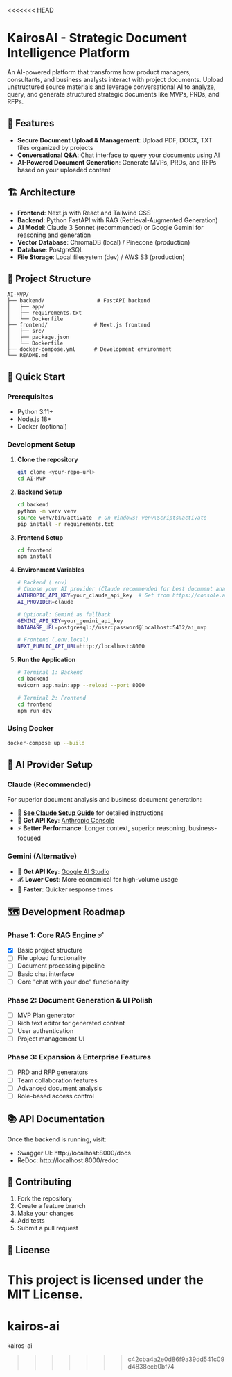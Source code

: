 <<<<<<< HEAD
# KairosAI - Strategic Document Intelligence Platform

An AI-powered platform that transforms how product managers, consultants, and business analysts interact with project documents. Upload unstructured source materials and leverage conversational AI to analyze, query, and generate structured strategic documents like MVPs, PRDs, and RFPs.

## 🚀 Features

- **Secure Document Upload & Management**: Upload PDF, DOCX, TXT files organized by projects
- **Conversational Q&A**: Chat interface to query your documents using AI
- **AI-Powered Document Generation**: Generate MVPs, PRDs, and RFPs based on your uploaded content

## 🏗️ Architecture

- **Frontend**: Next.js with React and Tailwind CSS
- **Backend**: Python FastAPI with RAG (Retrieval-Augmented Generation)
- **AI Model**: Claude 3 Sonnet (recommended) or Google Gemini for reasoning and generation
- **Vector Database**: ChromaDB (local) / Pinecone (production)
- **Database**: PostgreSQL
- **File Storage**: Local filesystem (dev) / AWS S3 (production)

## 📁 Project Structure

```
AI-MVP/
├── backend/                 # FastAPI backend
│   ├── app/
│   ├── requirements.txt
│   └── Dockerfile
├── frontend/               # Next.js frontend
│   ├── src/
│   ├── package.json
│   └── Dockerfile
├── docker-compose.yml      # Development environment
└── README.md
```

## 🚀 Quick Start

### Prerequisites

- Python 3.11+
- Node.js 18+
- Docker (optional)

### Development Setup

1. **Clone the repository**
   ```bash
   git clone <your-repo-url>
   cd AI-MVP
   ```

2. **Backend Setup**
   ```bash
   cd backend
   python -m venv venv
   source venv/bin/activate  # On Windows: venv\Scripts\activate
   pip install -r requirements.txt
   ```

3. **Frontend Setup**
   ```bash
   cd frontend
   npm install
   ```

4. **Environment Variables**
   ```bash
   # Backend (.env)
   # Choose your AI provider (Claude recommended for best document analysis)
   ANTHROPIC_API_KEY=your_claude_api_key  # Get from https://console.anthropic.com/
   AI_PROVIDER=claude
   
   # Optional: Gemini as fallback
   GEMINI_API_KEY=your_gemini_api_key
   DATABASE_URL=postgresql://user:password@localhost:5432/ai_mvp
   
   # Frontend (.env.local)
   NEXT_PUBLIC_API_URL=http://localhost:8000
   ```

5. **Run the Application**
   ```bash
   # Terminal 1: Backend
   cd backend
   uvicorn app.main:app --reload --port 8000
   
   # Terminal 2: Frontend
   cd frontend
   npm run dev
   ```

### Using Docker

```bash
docker-compose up --build
```

## 🤖 AI Provider Setup

### **Claude (Recommended)**
For superior document analysis and business document generation:
- 📖 **[See Claude Setup Guide](CLAUDE_SETUP.md)** for detailed instructions
- 🔑 **Get API Key**: [Anthropic Console](https://console.anthropic.com/)
- ⚡ **Better Performance**: Longer context, superior reasoning, business-focused

### **Gemini (Alternative)**
- 🔑 **Get API Key**: [Google AI Studio](https://ai.google.dev)
- 💰 **Lower Cost**: More economical for high-volume usage
- 🚀 **Faster**: Quicker response times

## 🗺️ Development Roadmap

### Phase 1: Core RAG Engine ✅
- [x] Basic project structure
- [ ] File upload functionality
- [ ] Document processing pipeline
- [ ] Basic chat interface
- [ ] Core "chat with your doc" functionality

### Phase 2: Document Generation & UI Polish
- [ ] MVP Plan generator
- [ ] Rich text editor for generated content
- [ ] User authentication
- [ ] Project management UI

### Phase 3: Expansion & Enterprise Features
- [ ] PRD and RFP generators
- [ ] Team collaboration features
- [ ] Advanced document analysis
- [ ] Role-based access control

## 📚 API Documentation

Once the backend is running, visit:
- Swagger UI: http://localhost:8000/docs
- ReDoc: http://localhost:8000/redoc

## 🤝 Contributing

1. Fork the repository
2. Create a feature branch
3. Make your changes
4. Add tests
5. Submit a pull request

## 📄 License

This project is licensed under the MIT License. 
=======
# kairos-ai
kairos-ai
>>>>>>> c42cba4a2e0d86f9a39dd541c09d4838ecb0bf74
